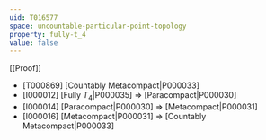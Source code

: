 ```yaml
---
uid: T016577
space: uncountable-particular-point-topology
property: fully-t_4
value: false
---
```

[[Proof]]

* [T000869] [Countably Metacompact|P000033]
* [I000012] [Fully $T_4$|P000035] => [Paracompact|P000030]
* [I000014] [Paracompact|P000030] => [Metacompact|P000031]
* [I000016] [Metacompact|P000031] => [Countably Metacompact|P000033]


